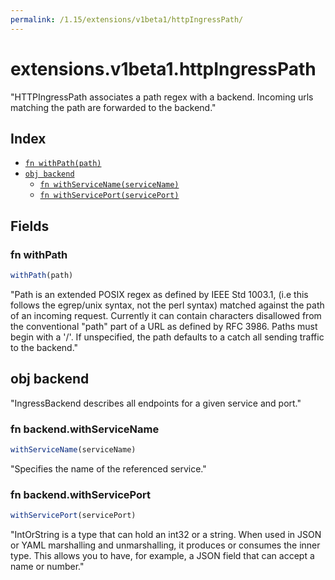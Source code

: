 ```yaml
---
permalink: /1.15/extensions/v1beta1/httpIngressPath/
---
```


# extensions.v1beta1.httpIngressPath

"HTTPIngressPath associates a path regex with a backend. Incoming urls matching the path are forwarded to the backend."

## Index

* [`fn withPath(path)`](#fn-withpath)
* [`obj backend`](#obj-backend)
  * [`fn withServiceName(serviceName)`](#fn-backendwithservicename)
  * [`fn withServicePort(servicePort)`](#fn-backendwithserviceport)

## Fields

### fn withPath

```ts
withPath(path)
```

"Path is an extended POSIX regex as defined by IEEE Std 1003.1, (i.e this follows the egrep/unix syntax, not the perl syntax) matched against the path of an incoming request. Currently it can contain characters disallowed from the conventional \"path\" part of a URL as defined by RFC 3986. Paths must begin with a '/'. If unspecified, the path defaults to a catch all sending traffic to the backend."

## obj backend

"IngressBackend describes all endpoints for a given service and port."

### fn backend.withServiceName

```ts
withServiceName(serviceName)
```

"Specifies the name of the referenced service."

### fn backend.withServicePort

```ts
withServicePort(servicePort)
```

"IntOrString is a type that can hold an int32 or a string.  When used in JSON or YAML marshalling and unmarshalling, it produces or consumes the inner type.  This allows you to have, for example, a JSON field that can accept a name or number."